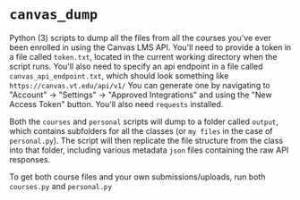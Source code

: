 # `canvas_dump`

Python (3) scripts to dump all the files from all the courses you've ever been enrolled in using the Canvas LMS API.
You'll need to provide a token in a file called `token.txt`,
located in
the current working directory when the script runs.
You'll also need to specify an api endpoint in a file called `canvas_api_endpoint.txt`,
which should look something like `https://canvas.vt.edu/api/v1/`
You can generate one by navigating to
"Account" -> "Settings" -> "Approved Integrations"
and using the "New Access Token" button.
You'll also need `requests` installed.

Both the `courses` and `personal` scripts will dump to a folder called `output`,
which contains subfolders for all the classes (or `my files` in the case of `personal.py`).
The script will then replicate the file structure from the class into that folder,
including various metadata `json` files containing the raw API responses.

To get both course files and your own submissions/uploads, run both `courses.py` and `personal.py`
